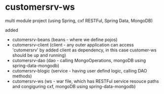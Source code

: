 # customersrv-ws
multi module project (using Spring, cxf RESTFul, Spring Data, MongoDB)


added 

- cutomersrv-beans (beans - where we define pojos)
- cutomersrv-client (client - any outer application can access 'cutomersrv' by added client as dependency, in this case customer-ws should be up and running)
- cutomersrv-dao (dao - calling MongoOperations, mongoDB using spring-data-mongodb)
- cutomersrv-blogic (service - having user defind logic, calling DAO methods)
- cutomersrv-ws (ws - war file, which has RESTFul service resouce paths and congiguring cxf, mongoDB using spring-data-mongodb)
